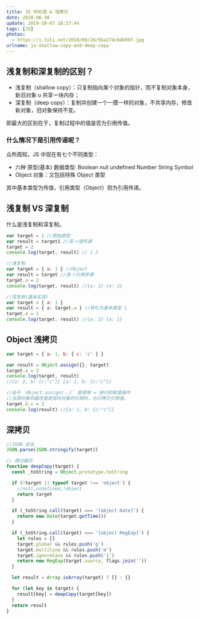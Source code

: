 ```yaml
---
title: JS 中的深 & 浅拷贝
date: 2018-06-30
update: 2019-10-07 18:27:44
tags: [JS]
photos:
  - https://i.loli.net/2018/09/20/5ba274c04b99f.jpg
urlname: js-shallow-copy-and-deep-copy
---
```


## 浅复制和深复制的区别？

- 浅复制（shallow copy）：只复制指向某个对象的指针，而不复制对象本身，新旧对象 u 共享一块内存；
- 深复制（deep copy）：复制并创建一个一摸一样的对象，不共享内存，修改新对象，旧对象保持不变。

即最大的区别在于，复制过程中的值是否为引用传值。

<!--more-->

### 什么情况下是引用传递呢？

众所周知，JS 中现在有七个不同类型：

- 六种 原型(基本) 数据类型: Boolean null undefined Number String Symbol
- Object 对象：又包括特殊 Object 类型

其中基本类型为传值，引用类型（Object）则为引用传递。

## 浅复制 VS 深复制

什么是浅复制和深复制。

```javascript
var target = 1 //原始类型
var result = target1 //深->值传递
target = 2
console.log(target, result) // 1 2

//浅复制
var target = { a: 1 } //Object
var result = target //浅->引用传递
target.a = 2
console.log(target, result) //{a: 2} {a: 2}

//深复制(基本实现)
var target = { a: 1 }
var result = { a: target.a } //转化为基本类型 1
target.a = 2
console.log(target, result) //{a: 2} {a: 1}
```

## Object 浅拷贝

```javascript
var target = { a: 1, b: { c: 'c' } }

var result = Object.assign({}, target)
target.a = 2
console.log(target, result)
//{a: 2, b: {c:"c"}} {a: 1, b: {c:"c"}}

//由于 `Object,assign(..)` 是使用 = 进行的赋值操作
//当源对象的属性值是指向对象的引用时，也只拷贝引用值。
target.b.c = 2
console.log(result) //{a: 1, b: {c:"c"}}
```

## 深拷贝

```javascript
//JSON 安全
JSON.parse(JSON.stringify(target))

// 递归遍历
function deepCopy(target) {
  const _toString = Object.prototype.toString

  if (!target || typeof target !== 'object') {
    //null,undefined,!object
    return target
  }

  if (_toString.call(target) === '[object Date]') {
    return new Date(target.getTime())
  }

  if (_toString.call(target) === '[object RegExp]') {
    let rules = []
    target.global && rules.push('g')
    target.multiline && rules.push('m')
    target.ignoreCase && rules.push('i')
    return new RegExp(target.source, flags.join(''))
  }

  let result = Array.isArray(target) ? [] : {}

  for (let key in target) {
    result[key] = deepCopy(target[key])
  }
  return result
}
```
